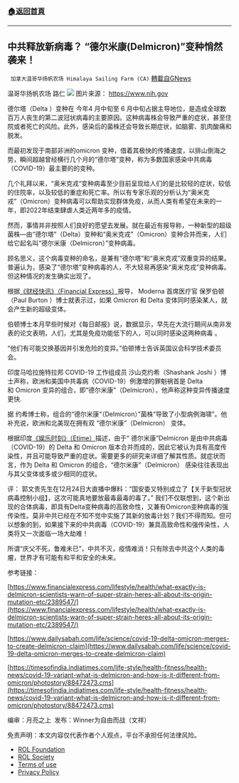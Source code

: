 ###  [:house:返回首頁](https://github.com/ourhimalayas/txt)
---


## 中共释放新病毒？ “德尔米康(Delmicron)”变种悄然袭来！
` 加拿大温哥华扬帆农场 Himalaya Sailing Farm (CA)` [轉載自GNews](https://gnews.org/zh-hans/1805997/)

温哥华扬帆农场   路仁
![](https://assets.gnews.org/wp-content/uploads/2021/12/截圖-2021-12-30-下午1.29.05.png)
图片来源： https://www.nih.gov

德尔塔（Delta ）变种在 今年4 月中旬至 6 月中旬占据主导地位，是造成全球数百万人丧生的第二波冠状病毒的主要原因。这种病毒株会导致严重的症状，甚至住院或者死亡的风险。此外，感染后的菌株还会导致长期症状，如脑雾、肌肉酸痛和脱发。

而最初发现于南部非洲的omicron 变种，借着其极快的传播速度，以排山倒海之势，瞬间超越曾经横行几个月的“德尔塔”变种，称为多数国家感染中共病毒（COVID-19）最主要的的变种。

几个礼拜以来，“奥米克戎“变种病毒至少目前呈现给人们的是比较轻的症状，较低的住院率，以及较低的重症和死亡率。所以有专家乐观的分析认为“奥米克戎”（Omicron）变种病毒可以帮助实现群体免疫，从而人类有希望在未来的一年，即2022年结束肆虐人类近两年多的疫情。

然而，事情并非按照人们良好的愿望去发展。就在最近有报导称，一种新型的超级菌株—由“德尔塔”（Delta）变种和“奥米克戎”（Omicron）变种合并而来，人们给它起名叫“德尔米康（Delmicron）”变种病毒。

顾名思义，这个病毒变种的命名，是兼有“德尔塔”和“奥米克戎”双重变异的结果。普遍认为，感染了“德尔塔”变种病毒的人，不大轻易再感染“奥米克戎”变种病毒。但这种情况的发生确实出现了。

根据[《财经快讯》（Financial Express）](https://www.financialexpress.com/lifestyle/health/what-exactly-is-delmicron-scientists-warn-of-super-strain-heres-all-about-its-origin-mutation-etc/2389547/)报导， Moderna 首席医疗官 保罗伯顿（Paul Burton ）博士就表示过，如果 Omicron 和 Delta 变体同时感染某人，就会产生新的超级变体。

伯顿博士本月早些时候对《每日邮报》说，数据显示，早先在大流行期间从南非发表的论文表明，人们，尤其是免疫功能低下的人，可以同时感染这两种病毒 。

“他们有可能交换基因并引发危险的变异。”伯顿博士告诉英国议会科学技术委员会。

印度马哈拉施特拉邦 COVID-19 工作组成员 沙山克约希（Shashank Joshi ）博士声称，欧洲和美国中共毒病（COVID-19）例激增的罪魁祸首是 Delta 和 Omicron 变异的组合，即“德尔米康”（Delmicron），他声称这种变异传播速度更快.

据 约希博士称，组合的“德尔米康“（Delmicron）”菌株“导致了小型病例海啸”。他补充说，欧洲和北美现在拥有双 “德尔米康”（Delmicron） 变体。

根据印度[《娱乐时刻》（Etime）](https://timesofindia.indiatimes.com/life-style/health-fitness/health-news/covid-19-variant-what-is-delmicron-and-how-is-it-different-from-omicron/photostory/88472473.cms)描述，由于“ 德尔米康”Delmicron 是由中共病毒（COVID-19）的 Delta 和 Omicron 版本合并而成的，因此它被认为具有高度传染性，并且可能导致严重的症状。需要更多的研究来详细了解其性质。就症状而言，作为 Delta 和 Omicron 的组合，“德尔米康”（Delmicron） 感染往往表现出与其父变体或多或少相同的症状。

评： 郭文贵先生在12月24日大直播中爆料：“国安委又特别成立了【关于新型冠状病毒控制小组】，这次可能真地要放最毒最毒的毒了。” 我们不仅联想到，这个新出现的合体病毒，即具有Delta变种病毒的高致命性，又兼有Omicron变种病毒的强传染性。莫非中共已经在不知不觉中实施了其新的放毒计划？我们不得而知。但可以想象的到，如果接下来的中共病毒（COVID-19）兼具高致命性和强传染性，人类将又一次面临一场大劫难！

所谓“庆父不死，鲁难未已”，中共不灭，疫情难消！只有除去中共这个人类的毒瘤，世界才有可能有和平和安全的未来。

参考链接：

[https://www.financialexpress.com/lifestyle/health/what-exactly-is-delmicron-scientists-warn-of-super-strain-heres-all-about-its-origin-mutation-etc/2389547/](https://www.financialexpress.com/lifestyle/health/what-exactly-is-delmicron-scientists-warn-of-super-strain-heres-all-about-its-origin-mutation-etc/2389547/)

[https://www.dailysabah.com/life/science/covid-19-delta-omicron-merges-to-create-delmicron-claim](https://www.dailysabah.com/life/science/covid-19-delta-omicron-merges-to-create-delmicron-claim)

[https://timesofindia.indiatimes.com/life-style/health-fitness/health-news/covid-19-variant-what-is-delmicron-and-how-is-it-different-from-omicron/photostory/88472473.cms](https://timesofindia.indiatimes.com/life-style/health-fitness/health-news/covid-19-variant-what-is-delmicron-and-how-is-it-different-from-omicron/photostory/88472473.cms)

编审：月亮之上  发布：Winner为自由而战（文祥）

 

免责声明：本文内容仅代表作者个人观点，平台不承担任何法律风险。

- [ROL Foundation](https://rolfoundation.org/)
- [ROL Society](https://rolsociety.org/)
- [Terms of use](https://gnews.org/terms-of-use-3/)
- [Privacy Policy](https://gnews.org/privacy-policy/)
